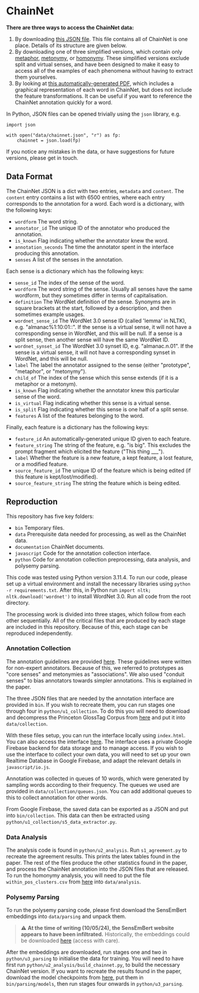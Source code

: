 # ChainNet

**There are three ways to access the ChainNet data:**
1. By downloading [this JSON file](https://raw.githubusercontent.com/rowanhm/ChainNet/main/data/chainnet.json). 
This file contains all of ChainNet is one place. 
Details of its structure are given below. 
2. By downloading one of three simplified versions, which contain only [metaphor](https://raw.githubusercontent.com/rowanhm/ChainNet/main/data/chainnet_simple/chainnet_metaphor.json), [metonymy](https://raw.githubusercontent.com/rowanhm/ChainNet/main/data/chainnet_simple/chainnet_metonymy.json), or [homonymy](https://raw.githubusercontent.com/rowanhm/ChainNet/main/data/chainnet_simple/chainnet_homonymy.json).
These simplified versions exclude split and virtual senses, and have been designed to make it easy to access all of the examples of each phenomena without having to extract them yourselves. 
3. By looking at [this automatically-generated PDF](https://rowanhm.github.io/ChainNet/documentation/ChainNet_Data.pdf), which includes a graphical representation of each word in ChainNet, but does not include the feature transformations.
It can be useful if you want to reference the ChainNet annotation quickly for a word.

In Python, JSON files can be opened trivially using the `json` library, e.g.
```angular2html
import json

with open("data/chainnet.json", "r") as fp:
    chainnet = json.load(fp)
```

If you notice any mistakes in the data, or have suggestions for future versions, please get in touch. 

## Data Format

The ChainNet JSON is a dict with two entries, `metadata` and `content`.
The `content` entry contains a list with 6500 entries, where each entry corresponds to the annotation for a word. 
Each word is a dictionary, with the following keys:
* `wordform` The word string.
* `annotator_id` The unique ID of the annotator who produced the annotation.
* `is_known` Flag indicating whether the annotator knew the word.
* `annotation_seconds` The time the annotator spent in the interface producing this annotation.
* `senses` A list of the senses in the annotation.

Each sense is a dictionary which has the following keys:

* `sense_id` The index of the sense of the word.
* `wordform` The word string of the sense. Usually all senses have the same wordform, but they sometimes differ in terms of capitalisation.
* `definition` The WordNet definition of the sense. Synonyms are in square brackets at the start, followed by a description, and then sometimes example usages.
* `wordnet_sense_id` The WordNet 3.0 sense ID (called 'lemma' in NLTK), e.g. "almanac%1:10:01::". If the sense is a virtual sense, it will not have a corresponding sense in WordNet, and this will be null. If a sense is a split sense, then another sense will have the same WordNet ID. 
* `wordnet_synset_id` The WordNet 3.0 synset ID, e.g. "almanac.n.01". If the sense is a virtual sense, it will not have a corresponding synset in WordNet, and this will be null.
* `label` The label the annotator assigned to the sense (either "prototype", "metaphor", or "metonymy").
* `child_of` The index of the sense which this sense extends (if it is a metaphor or a metonym).
* `is_known` Flag indicating whether the annotator knew this particular sense of the word.
* `is_virtual` Flag indicating whether this sense is a virtual sense.
* `is_split` Flag indicating whether this sense is one half of a split sense.
* `features` A list of the features belonging to the word.

Finally, each feature is a dictionary has the following keys:

* `feature_id` An automatically-generated unique ID given to each feature.
* `feature_string` The string of the feature, e.g. "is big". This excludes the prompt fragment which elicited the feature ("This thing ___").
* `label` Whether the feature is a new feature, a kept feature, a lost feature, or a modified feature.
* `source_feature_id` The unique ID of the feature which is being edited (if this feature is kept/lost/modified).
* `source_feature_string` The string the feature which is being edited.

## Reproduction

This repository has five key folders:
* `bin` Temporary files.
* `data` Prerequisite data needed for processing, as well as the ChainNet data.
* `documentation` ChainNet documents. 
* `javascript` Code for the annotation collection interface.
* `python` Code for annotation collection preprocessing, data analysis, and polysemy parsing.

This code was tested using Python version 3.11.4. 
To run our code, please set up a virtual environment and install the necessary libraries using `python -r requirements.txt`.
After this, in Python run `import nltk; nltk.download('wordnet')` to install WordNet 3.0.
Run all code from the root directory.

The processing work is divided into three stages, which follow from each other sequentially.
All of the critical files that are produced by each stage are included in this repository.
Because of this, each stage can be reproduced independently.

### Annotation Collection

The annotation guidelines are provided [here](https://rowanhm.github.io/ChainNet/documentation/ChainNet_Annotation_Guidelines.pdf).
These guidelines were written for non-expert annotators.
Because of this, we referred to prototypes as "core senses" and metonymies as "associations".
We also used "conduit senses" to bias annotators towards simpler annotations.
This is explained in the paper.

The three JSON files that are needed by the annotation interface are provided in `bin`. 
If you wish to recreate them, you can run stages one through four in `python/u1_collection`.
To do this you will need to download and decompress the Princeton GlossTag Corpus from [here](https://wordnetcode.princeton.edu/glosstag-files/WordNet-3.0-glosstag.zip) and put it into `data/collection`.

With these files setup, you can run the interface locally using `index.html`.
You can also access the interface [here](https://rowanhm.github.io/ChainNet/).
The interface uses a private Google Firebase backend for data storage and to manage access.
If you wish to use the interface to collect your own data, you will need to set up your own Realtime Database in Google Firebase, and adapt the relevant details in `javascript/io.js`.

Annotation was collected in queues of 10 words, which were generated by sampling words according to their frequency.
The queues we used are provided in `data/collection/queues.json`.
You can add additional queues to this to collect annotation for other words.

From Google Firebase, the saved data can be exported as a JSON and put into `bin/collection`. 
This data can then be extracted using `python/u1_collection/s5_data_extractor.py`.

### Data Analysis

The analysis code is found in `python/u2_analysis`.
Run `s1_agreement.py` to recreate the agreement results.
This prints the latex tables found in the paper.
The rest of the files produce the other statistics found in the paper, and process the ChainNet annotation into the JSON files that are released.
To run the homonymy analysis, you will need to put the file `within_pos_clusters.csv` from [here](https://github.com/rowanhm/wordnet-homonymy) into `data/analysis`.

### Polysemy Parsing

To run the polysemy parsing code, please first download the SensEmBert embeddings into `data/parsing` and unpack them. 

> :warning: **At the time of writing (10/05/24), the SensEmBert website appears to have been infiltrated.** Historically, the embeddings could be downloaded [here](http://sensembert.org/resources/sensembert_data.tar.gz) (access with care).

After the embeddings are downloaded, run stages one and two in `python/u3_parsing` to initialise the data for training.
You will need to have first run `python/u2_analysis/build_chainnet.py`, to build the necessary ChainNet version.
If you want to recreate the results found in the paper, download the model checkpoints from [here](https://drive.google.com/file/d/15y1mFN7LykFIqBLkcBgUL1y4i28cTWMX/view?usp=sharing), put them in `bin/parsing/models`, then run stages four onwards in `python/u3_parsing`.
